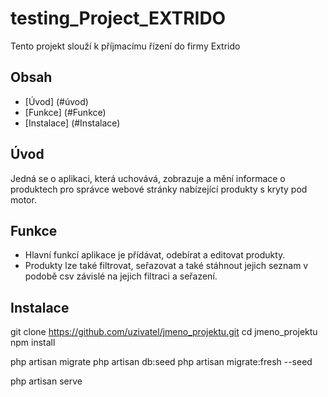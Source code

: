 # testing_Project_EXTRIDO
Tento projekt slouží k příjmacímu řízení do firmy Extrido

## Obsah
- [Úvod] (#úvod)
- [Funkce] (#Funkce)
- [Instalace] (#Instalace)

## Úvod
Jedná se o aplikaci, která uchovává, zobrazuje a mění informace o produktech pro správce webové stránky nabízející produkty s kryty pod motor.

## Funkce
- Hlavní funkcí aplikace je přídávat, odebírat a editovat produkty.
- Produkty lze také filtrovat, seřazovat a také stáhnout jejich seznam v podobě csv závislé na jejich filtraci a seřazení. 

## Instalace
git clone https://github.com/uzivatel/jmeno_projektu.git
cd jmeno_projektu
npm install

php artisan migrate
php artisan db:seed
php artisan migrate:fresh --seed

php artisan serve

